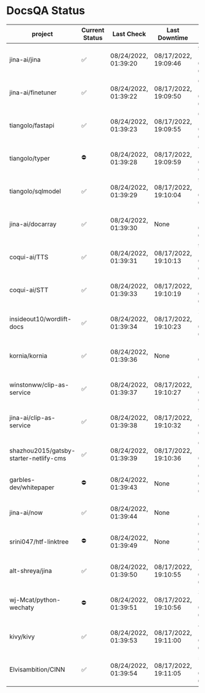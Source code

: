 # DocsQA Status

|               project                |Current Status|     Last Check     |   Last Downtime    |              % Uptime              |
|--------------------------------------|--------------|--------------------|--------------------|------------------------------------|
|jina-ai/jina                          |✅            |08/24/2022, 01:39:20|08/17/2022, 19:09:46|94.665 (since 08/15/2022, 07:09:42) |
|jina-ai/finetuner                     |✅            |08/24/2022, 01:39:22|08/17/2022, 19:09:50|65.786 (since 08/15/2022, 07:09:42) |
|tiangolo/fastapi                      |✅            |08/24/2022, 01:39:23|08/17/2022, 19:09:55|65.791 (since 08/15/2022, 07:09:42) |
|tiangolo/typer                        |⛔️           |08/24/2022, 01:39:28|08/17/2022, 19:09:59|88.500 (since 08/15/2022, 07:09:42) |
|tiangolo/sqlmodel                     |✅            |08/24/2022, 01:39:29|08/17/2022, 19:10:04|94.684 (since 08/15/2022, 07:09:42) |
|jina-ai/docarray                      |✅            |08/24/2022, 01:39:30|None                |100.000 (since 08/24/2022, 01:39:12)|
|coqui-ai/TTS                          |✅            |08/24/2022, 01:39:31|08/17/2022, 19:10:13|94.678 (since 08/15/2022, 07:09:42) |
|coqui-ai/STT                          |✅            |08/24/2022, 01:39:33|08/17/2022, 19:10:19|65.794 (since 08/15/2022, 07:09:42) |
|insideout10/wordlift-docs             |✅            |08/24/2022, 01:39:34|08/17/2022, 19:10:23|29.281 (since 08/15/2022, 07:09:42) |
|kornia/kornia                         |✅            |08/24/2022, 01:39:36|None                |12.058 (since 08/23/2022, 16:11:04) |
|winstonww/clip-as-service             |✅            |08/24/2022, 01:39:37|08/17/2022, 19:10:27|65.794 (since 08/15/2022, 07:09:42) |
|jina-ai/clip-as-service               |✅            |08/24/2022, 01:39:38|08/17/2022, 19:10:32|94.690 (since 08/15/2022, 07:09:42) |
|shazhou2015/gatsby-starter-netlify-cms|✅            |08/24/2022, 01:39:39|08/17/2022, 19:10:36|65.794 (since 08/15/2022, 07:09:42) |
|garbles-dev/whitepaper                |⛔️           |08/24/2022, 01:39:43|None                |0.000 (since 08/24/2022, 01:39:12)  |
|jina-ai/now                           |✅            |08/24/2022, 01:39:44|None                |100.000 (since 08/24/2022, 01:39:12)|
|srini047/htf-linktree                 |⛔️           |08/24/2022, 01:39:49|None                |0.000 (since 08/24/2022, 01:39:12)  |
|alt-shreya/jina                       |✅            |08/24/2022, 01:39:50|08/17/2022, 19:10:55|87.627 (since 08/15/2022, 07:09:42) |
|wj-Mcat/python-wechaty                |⛔️           |08/24/2022, 01:39:51|08/17/2022, 19:10:56|30.996 (since 08/15/2022, 07:09:42) |
|kivy/kivy                             |✅            |08/24/2022, 01:39:53|08/17/2022, 19:11:00|87.629 (since 08/15/2022, 07:09:42) |
|Elvisambition/CINN                    |✅            |08/24/2022, 01:39:54|08/17/2022, 19:11:05|58.743 (since 08/15/2022, 07:09:42) |
